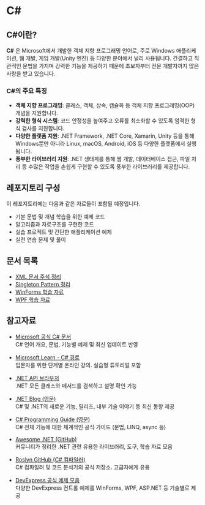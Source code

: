 # C#

## C#이란?

**C#** 은 Microsoft에서 개발한 객체 지향 프로그래밍 언어로, 주로 Windows 애플리케이션, 웹 개발, 게임 개발(Unity 엔진) 등 다양한 분야에서 널리 사용됩니다. 간결하고 직관적인 문법을 가지며 강력한 기능을 제공하기 때문에 초보자부터 전문 개발자까지 많은 사랑을 받고 있습니다.

### C#의 주요 특징

- **객체 지향 프로그래밍**: 클래스, 객체, 상속, 캡슐화 등 객체 지향 프로그래밍(OOP) 개념을 지원합니다.
- **강력한 형식 시스템**: 코드 안정성을 높여주고 오류를 최소화할 수 있도록 엄격한 형식 검사를 지원합니다.
- **다양한 플랫폼 지원**: .NET Framework, .NET Core, Xamarin, Unity 등을 통해 Windows뿐만 아니라 Linux, macOS, Android, iOS 등 다양한 플랫폼에서 실행됩니다.
- **풍부한 라이브러리 지원**: .NET 생태계를 통해 웹 개발, 데이터베이스 접근, 파일 처리 등 수많은 작업을 손쉽게 구현할 수 있도록 풍부한 라이브러리를 제공합니다.

## 레포지토리 구성

이 레포지토리에는 다음과 같은 자료들이 포함될 예정입니다.

- 기본 문법 및 개념 학습을 위한 예제 코드
- 알고리즘과 자료구조를 구현한 코드
- 실습 프로젝트 및 간단한 애플리케이션 예제
- 실전 연습 문제 및 풀이

## 문서 목록

- [XML 문서 주석 정리](./xml-doc-comments.md)
- [Singleton Pattern 정리](./singleton-pattern.md)
- [WinForms 학습 자료](./winforms/README.md)
- [WPF 학습 자료](./wpf/README.md)

## 참고자료

- [Microsoft 공식 C# 문서](https://learn.microsoft.com/ko-kr/dotnet/csharp/)  
  C# 언어 개요, 문법, 기능별 예제 및 최신 업데이트 반영

- [Microsoft Learn - C# 경로](https://learn.microsoft.com/ko-kr/training/paths/csharp-first-steps/)  
  입문자를 위한 단계별 온라인 강의. 실습형 튜토리얼 포함

- [.NET API 브라우저](https://learn.microsoft.com/ko-kr/dotnet/api/)  
  .NET 모든 클래스와 메서드를 검색하고 설명 확인 가능

- [.NET Blog (영문)](https://devblogs.microsoft.com/dotnet/)  
  C# 및 .NET의 새로운 기능, 릴리즈, 내부 기술 이야기 등 최신 동향 제공

- [C# Programming Guide (영문)](https://learn.microsoft.com/en-us/dotnet/csharp/programming-guide/)  
  C# 전체 기능에 대한 체계적인 공식 가이드 (문법, LINQ, async 등)

- [Awesome .NET (GitHub)](https://github.com/quozd/awesome-dotnet)  
  커뮤니티가 정리한 .NET 관련 유용한 라이브러리, 도구, 학습 자료 모음

- [Roslyn GitHub (C# 컴파일러)](https://github.com/dotnet/roslyn)  
  C# 컴파일러 및 코드 분석기의 공식 저장소. 고급자에게 유용

- [DevExpress 공식 예제 모음](https://github.com/DevExpress-Examples)  
  다양한 DevExpress 컨트롤 예제를 WinForms, WPF, ASP.NET 등 기술별로 제공
